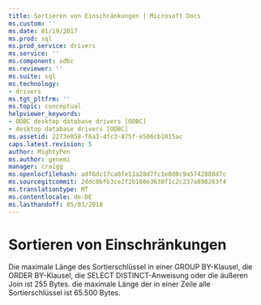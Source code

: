```yaml
---
title: Sortieren von Einschränkungen | Microsoft Docs
ms.custom: ''
ms.date: 01/19/2017
ms.prod: sql
ms.prod_service: drivers
ms.service: ''
ms.component: odbc
ms.reviewer: ''
ms.suite: sql
ms.technology:
- drivers
ms.tgt_pltfrm: ''
ms.topic: conceptual
helpviewer_keywords:
- ODBC desktop database drivers [ODBC]
- desktop database drivers [ODBC]
ms.assetid: 2273e058-f6a3-4fc3-875f-e506cb1015ac
caps.latest.revision: 5
author: MightyPen
ms.author: genemi
manager: craigg
ms.openlocfilehash: adf6dc17ca0fe51a28d7fc1e0d0c9a5742888d7c
ms.sourcegitcommit: 2ddc0bfb3ce2f2b160e3638f1c2c237a898263f4
ms.translationtype: MT
ms.contentlocale: de-DE
ms.lasthandoff: 05/03/2018
---
```

# <a name="sorting-limitations"></a>Sortieren von Einschränkungen
Die maximale Länge des Sortierschlüssel in einer GROUP BY-Klausel, die ORDER BY-Klausel, die SELECT DISTINCT-Anweisung oder die äußeren Join ist 255 Bytes. die maximale Länge der in einer Zeile alle Sortierschlüssel ist 65.500 Bytes.
